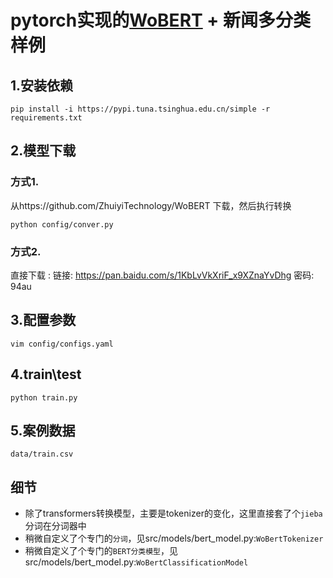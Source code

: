 # pytorch实现的[WoBERT](https://github.com/ZhuiyiTechnology/WoBERT) + 新闻多分类样例

## 1.安装依赖

```
pip install -i https://pypi.tuna.tsinghua.edu.cn/simple -r requirements.txt
```

## 2.模型下载

### 方式1. 

从https://github.com/ZhuiyiTechnology/WoBERT 下载，然后执行转换
```
python config/conver.py
```

### 方式2.

直接下载 : 链接: https://pan.baidu.com/s/1KbLvVkXriF_x9XZnaYvDhg  密码: 94au
    


## 3.配置参数

```
vim config/configs.yaml
```

## 4.train\test

```
python train.py
```

## 5.案例数据
``data/train.csv``


## 细节

- 除了transformers转换模型，主要是tokenizer的变化，这里直接套了个``jieba``分词在分词器中
- 稍微自定义了个专门的``分词``，见src/models/bert_model.py:``WoBertTokenizer``
- 稍微自定义了个专门的``BERT分类模型``，见src/models/bert_model.py:``WoBertClassificationModel``